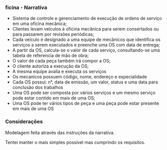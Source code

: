 ### ficina - Narrativa

-  Sistema de controle e gerenciamento de execução de ordens de serviço em uma oficina mecânica;
-  Clientes levam veículos à oficina mecânica para serem consertados ou para passarem por revisões periódicas;
-  Cada veículo é designado a uma equipe de mecânicos que identifica os serviços a serem executados e preenche uma OS com data de entrega;
-  A partir da OS, calcula-se o valor de cada serviço, consultando-se uma tabela de referencia de mão de obra;
-  O valor de cada peça também irá compor a OS;
-  O cliente autoriza a execução da OS;
-  A mesma equipe avalia e executa os serviços
-  Os mecanicos possuem código, nome, endereço e especialidade
-  Cada OS possui: n°, data de emissão, um valor, status e uma data para conclusão dos trabalhos
-  Uma OS pode ser composta por vários serviços e um mesmo serviço pode estar contido em mais de uma OS;
-  Uma OS pode ter vários tipos de peça e uma peça pode estar presente em mais de uma OS

### Considerações

Modelagem feita através das instruções da narrativa.

Tentei manter o mais simples possível mas cumprindo os requisitos.